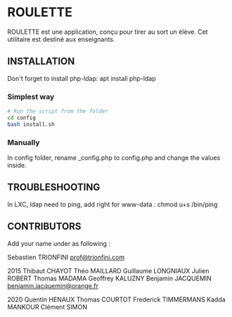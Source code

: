 # ROULETTE

ROULETTE est une application, conçu pour tirer au sort un élève. Cet utilitaire est destiné aux enseignants.

## INSTALLATION

Don't forget to install php-ldap:
apt install php-ldap

### Simplest way

```bash
# Run the script from the folder
cd config
bash install.sh
```

### Manually

In config folder, rename _config.php to config.php and change the values inside.

## TROUBLESHOOTING

In LXC, ldap need to ping, add right for www-data :
chmod u+s /bin/ping

## CONTRIBUTORS

Add your name under as following :

Sebastien TRIONFINI prof@trionfini.com

2015
Thibaut CHAYOT
Théo MAILLARD
Guillaume LONGNIAUX
Julien ROBERT
Thomas MADAMA
Geoffrey KALUZNY
Benjamin JACQUEMIN <benjamin.jacquemin@orange.fr>

2020
Quentin HENAUX
Thomas COURTOT
Frederick TIMMERMANS
Kadda MANKOUR
Clément SIMON